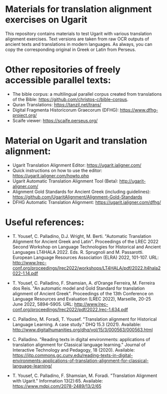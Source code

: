 # Materials for translation alignment exercises on Ugarit 
This repository contains materials to test Ugarit with various translation alignment exercises. Text versions are taken from raw OCR outputs of ancient texts and translations in modern languages. As always, you can copy the corresponding original in Greek or Latin from Perseus.

# Other repositories of freely accessible parallel texts: 

* The bible corpus: a multilingual parallel corpus created from translations of the Bible: https://github.com/christos-c/bible-corpus.
* Quran Translations: https://tanzil.net/trans/
* Digital Fragmenta Historicorum Graecorum (DFHG): https://www.dfhg-project.org/
* Scaife viewer: https://scaife.perseus.org/

# Material on Ugarit and translation alignment: 

* Ugarit Translation Alignment Editor: https://ugarit.ialigner.com/
* Quick instructions on how to use the editor: https://ugarit.ialigner.com/howto.php
* Ugarit Automatic Translation Alignment Tool (Beta): http://ugarit-aligner.com/
* Alignment Gold Standards for Ancient Greek (including guidelines): https://github.com/UgaritAlignment/Alignment-Gold-Standards
* DFHG Automatic Translation Alignment: https://ugarit.ialigner.com/dfhg/

# Useful references: 
* T. Yousef, C. Palladino, D.J. Wright, M. Berti. "Automatic Translation Alignment for Ancient Greek and Latin". Proceedings of the LREC 2022 Second Workshop on Language Technologies for Historical and Ancient Languages LT4HALA 2022. Eds. R. Sprugnoli and M. Passarotti. European Language Resources Association (ELRA) 2022, 101-107. URL: http://www.lrec-conf.org/proceedings/lrec2022/workshops/LT4HALA/pdf/2022.lt4hala2022-1.14.pdf

* T. Yousef, C. Palladino, F. Shamsian, A. d’Orange Ferreira, M. Ferreira dos Reis. "An automatic model and Gold Standard for translation alignment of Ancient Greek". Proceedings of the 13th Conference on Language Resources and Evaluation (LREC 2022), Marseille, 20-25 June 2022, 5894–5905. URL: http://www.lrec-conf.org/proceedings/lrec2022/pdf/2022.lrec-1.634.pdf
* C. Palladino, M. Foradi, T. Yousef. "Translation alignment for Historical Language Learning. A case study." DHQ 15.3 (2021). Available: http://www.digitalhumanities.org/dhq/vol/15/3/000563/000563.html
* C. Palladino. "Reading texts in digital environments: applications of translation alignment for Classical language learning." Journal of Interactive Technology and Pedagogy, 18 (2020). Available: https://jitp.commons.gc.cuny.edu/reading-texts-in-digital-environments-applications-of-translation-alignment-for-classical-language-learning/
* T. Yousef, C. Palladino, F. Shamsian, M. Foradi. "Translation Alignment with Ugarit." Information 13(2):65. Available: https://www.mdpi.com/2078-2489/13/2/65



